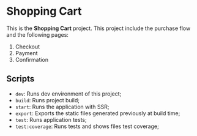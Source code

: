 # Shopping Cart

This is the **Shopping Cart** project. This project include the purchase flow and the following pages:

1. Checkout
2. Payment
3. Confirmation

## Scripts

- `dev`: Runs dev environment of this project;
- `build`: Runs project build;
- `start`: Runs the application with SSR;
- `export`: Exports the static files generated previously at build time;
- `test`: Runs application tests;
- `test:coverage`: Runs tests and shows files test coverage;

